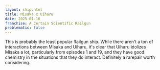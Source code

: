 ```yaml
---
layout: ship.html
title: Misaka x Uiharu
date: 2025-01-10
franchise: A Certain Scientific Railgun
problematic: false
---
```

This is probably the least popular Railgun ship. While there aren't a ton of interactions between Misaka and Uiharu, it's clear that Uiharu idolizes Misaka a lot, particularly from episodes 1 and 19, and they have good chemistry in the situations that they do interact. Definitely a rarepair worth considering.